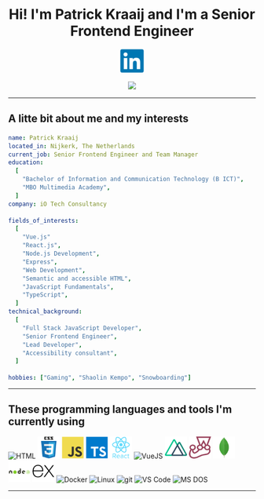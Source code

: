 <h1 align="center">
  Hi! I'm Patrick Kraaij and I'm a Senior Frontend Engineer
</h1>

<p align="center">
<a href="https://www.linkedin.com/in/patrickkraaij/">
  <img height="50" src="https://raw.githubusercontent.com/devicons/devicon/master/icons/linkedin/linkedin-original.svg"/>
</a>
</p>

<p align="center">
  <img src= "https://i.giphy.com/media/qgQUggAC3Pfv687qPC/giphy.webp">
</p>

---

<h2>A litte bit about me and my interests</h2>

```yaml
name: Patrick Kraaij
located_in: Nijkerk, The Netherlands
current_job: Senior Frontend Engineer and Team Manager
education:
  [
    "Bachelor of Information and Communication Technology (B ICT)",
    "MBO Multimedia Academy",
  ]
company: iO Tech Consultancy

fields_of_interests:
  [
    "Vue.js"
    "React.js",
    "Node.js Development",
    "Express",
    "Web Development",
    "Semantic and accessible HTML",
    "JavaScript Fundamentals",
    "TypeScript",
  ]
technical_background:
  [
    "Full Stack JavaScript Developer",
    "Senior Frontend Engineer",
    "Lead Developer",
    "Accessibility consultant",
  ]
  
hobbies: ["Gaming", "Shaolin Kempo", "Snowboarding"]
```
  
---  
  
<h2>These programming languages and tools I'm currently using</h2>
<p align="left">
<img src="https://cdn.jsdelivr.net/gh/devicons/devicon/icons/html5/html5-original.svg" alt="HTML" width="45" height="45"/>
<img src="https://raw.githubusercontent.com/devicons/devicon/master/icons/css3/css3-original-wordmark.svg" alt="CSS3" width="45" height="45" />
<img src="https://raw.githubusercontent.com/devicons/devicon/master/icons/javascript/javascript-original.svg" alt="JavaScript" width="45" height="45" />
<img src="https://raw.githubusercontent.com/devicons/devicon/master/icons/typescript/typescript-original.svg" alt="TypeScript" width="45" height="45" />  
<img src="https://raw.githubusercontent.com/devicons/devicon/master/icons/react/react-original-wordmark.svg" alt="React" width="45" height="45" />  
<img src="https://cdn.jsdelivr.net/gh/devicons/devicon/icons/vuejs/vuejs-original-wordmark.svg" alt="VueJS" width="45" height="45"/>
<img src="https://raw.githubusercontent.com/devicons/devicon/master/icons/nuxtjs/nuxtjs-original.svg" alt="NuxtJS" width="45" height="45"/>
<img src="https://raw.githubusercontent.com/devicons/devicon/master/icons/jest/jest-plain.svg" alt="Jest" width="45" height="45"/>
<img src="https://raw.githubusercontent.com/devicons/devicon/master/icons/mongodb/mongodb-original.svg" alt="MongoDB" width="45" height="45" />
<img src="https://raw.githubusercontent.com/devicons/devicon/master/icons/nodejs/nodejs-original-wordmark.svg" alt="NodeJS" width="45" height="45" />
<img src="https://raw.githubusercontent.com/devicons/devicon/master/icons/express/express-original.svg" alt="Express" width="45" height="45" />
<img src="https://cdn.jsdelivr.net/gh/devicons/devicon/icons/docker/docker-original.svg" alt="Docker" width="45" height="45"/>
<img src="https://cdn.jsdelivr.net/gh/devicons/devicon/icons/linux/linux-original.svg" alt="Linux" width="45" height="45"/>       
<img src="https://cdn.jsdelivr.net/gh/devicons/devicon/icons/git/git-original.svg" alt="git" width="45" height="45"/>
<img src="https://cdn.jsdelivr.net/gh/devicons/devicon/icons/vscode/vscode-original.svg" alt="VS Code" width="45" height="45"/>
<img src="https://cdn.jsdelivr.net/gh/devicons/devicon/icons/msdos/msdos-original.svg" alt="MS DOS" width="45" height="45"/>
</p>

---
